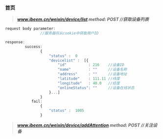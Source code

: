 ### 首页

> _**www.ibeem.cn/weixin/device/list                       method: POST             //获取设备列表**_

```js
request body parameter:
                //服务器将从cookie中获取用户ID

response:
         success: 
                {
                    "status" :  0
                    "devicelist" :  [{
                        "id"          : 216    //设备ID
                        "name"        : ""     //设备名称
                        "address"     : ""     //设备地址
                        "latitude"    : 111.11 //纬度
                        "longitude"   : 40.0   //经度
                        "onlineStatus": ""     //设备在线状态                      
                    }...]
                }
            fail: 
                {
                    "status" :  1005
                }
```

> _**www.ibeem.cn/weixin/device/addAttention        method: POST        //关注设备**_



